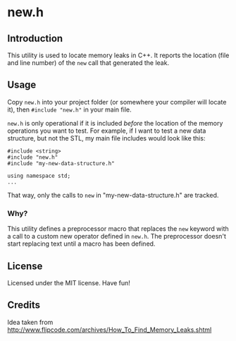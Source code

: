 # new.h

## Introduction

This utility is used to locate memory leaks in C++. It reports the location
(file and line number) of the `new` call that generated the leak.

## Usage

Copy `new.h` into your project folder (or somewhere your compiler will locate
it), then `#include "new.h"` in your main file.

`new.h` is only operational if it is included *before* the location of the
memory operations you want to test. For example, if I want to test a new data
structure, but not the STL, my main file includes would look like this:

    #include <string>
    #include "new.h"
    #include "my-new-data-structure.h"

    using namespace std;
    ...

That way, only the calls to `new` in "my-new-data-structure.h" are tracked.

### Why?

This utility defines a preprocessor macro that replaces the `new` keyword with
a call to a custom new operator defined in `new.h`. The preprocessor doesn't
start replacing text until a macro has been defined.

## License

Licensed under the MIT license. Have fun!

## Credits

Idea taken from
http://www.flipcode.com/archives/How_To_Find_Memory_Leaks.shtml
